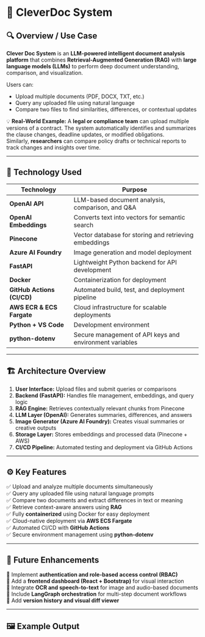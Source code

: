 # 🧠 CleverDoc System

## 🔍 Overview / Use Case
**Clever Doc System** is an **LLM-powered intelligent document analysis platform** that combines **Retrieval-Augmented Generation (RAG)** with **large language models (LLMs)** to perform deep document understanding, comparison, and visualization.

Users can:
- Upload multiple documents (PDF, DOCX, TXT, etc.)
- Query any uploaded file using natural language
- Compare two files to find similarities, differences, or contextual updates

💡 **Real-World Example:**
A **legal or compliance team** can upload multiple versions of a contract. The system automatically identifies and summarizes the clause changes, deadline updates, or modified obligations.  
Similarly, **researchers** can compare policy drafts or technical reports to track changes and insights over time.

---

## 🧰 Technology Used
| Technology | Purpose |
|-------------|----------|
| **OpenAI API** | LLM-based document analysis, comparison, and Q&A |
| **OpenAI Embeddings** | Converts text into vectors for semantic search |
| **Pinecone** | Vector database for storing and retrieving embeddings |
| **Azure AI Foundry** | Image generation and model deployment |
| **FastAPI** | Lightweight Python backend for API development |
| **Docker** | Containerization for deployment |
| **GitHub Actions (CI/CD)** | Automated build, test, and deployment pipeline |
| **AWS ECR & ECS Fargate** | Cloud infrastructure for scalable deployments |
| **Python + VS Code** | Development environment |
| **python-dotenv** | Secure management of API keys and environment variables |

---

## 🏗️ Architecture Overview
1. **User Interface:** Upload files and submit queries or comparisons  
2. **Backend (FastAPI):** Handles file management, embeddings, and query logic  
3. **RAG Engine:** Retrieves contextually relevant chunks from Pinecone  
4. **LLM Layer (OpenAI):** Generates summaries, differences, and answers  
5. **Image Generator (Azure AI Foundry):** Creates visual summaries or creative outputs  
6. **Storage Layer:** Stores embeddings and processed data (Pinecone + AWS)  
7. **CI/CD Pipeline:** Automated testing and deployment via GitHub Actions  

---

## ⚙️ Key Features
✅ Upload and analyze multiple documents simultaneously  
✅ Query any uploaded file using natural language prompts  
✅ Compare two documents and extract differences in text or meaning  
✅ Retrieve context-aware answers using **RAG**  
✅ Fully **containerized** using Docker for easy deployment  
✅ Cloud-native deployment via **AWS ECS Fargate**  
✅ Automated CI/CD with **GitHub Actions**  
✅ Secure environment management using **python-dotenv**  

---

## 🚀 Future Enhancements
🔹 Implement **authentication and role-based access control (RBAC)**  
🔹 Add a **frontend dashboard (React + Bootstrap)** for visual interaction  
🔹 Integrate **OCR and speech-to-text** for image and audio-based documents  
🔹 Include **LangGraph orchestration** for multi-step document workflows  
🔹 Add **version history and visual diff viewer**  

---

## 🖼️ Example Output
